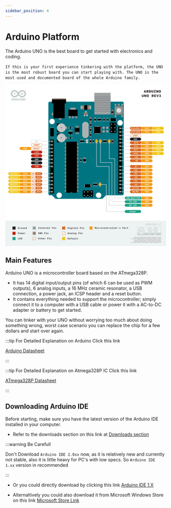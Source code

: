 ```yaml
---
sidebar_position: 4
---
```


# Arduino Platform

The Arduino UNO is the best board to get started with electronics and coding. 

`If this is your first experience tinkering with the platform, the UNO is the most robust board you can start playing with. The UNO is the most used and documented board of the whole Arduino family.`

![Arduino](/img/ArduinoPinout.png)

## Main Features

Arduino UNO is a microcontroller board based on the ATmega328P. 

* It has 14 digital input/output pins (of which 6 can be used as PWM outputs), 6 analog inputs, a 16 MHz ceramic resonator, a USB connection, a power jack, an ICSP header and a reset button. 
* It contains everything needed to support the microcontroller; simply connect it to a computer with a USB cable or power it with a AC-to-DC adapter or battery to get started. 

You can tinker with your UNO without worrying too much about doing something wrong, worst case scenario you can replace the chip for a few dollars and start over again.

:::tip For Detailed Explanation on Arduino Click this link

[Arduino Datasheet](https://docs.arduino.cc/static/a7741238e8f797cfe88d2917507add1d/A000066-datasheet.pdf)

:::

:::tip For Detailed Explanation on Atmega328P IC Click this link

[ATmega328P Datasheet](https://content.arduino.cc/assets/Atmel-7810-Automotive-Microcontrollers-ATmega328P_Datasheet.pdf)

:::

## Downloading Arduino IDE

Before starting, make sure you have the latest version of the Arduino IDE installed in your computer.

* Refer to the downloads section on this link at [Downloads section](https://www.arduino.cc/en/software)

:::warning Be Carefull

Don't Download `Arduino IDE 2.0xx` now, as it is relatively new and currently not stable, also it is little heavy for PC's with low specs. So `Arduino IDE 1.xx` version in recommended

:::

* Or you could directly download by clicking this link [Arduino IDE 1.X](https://downloads.arduino.cc/arduino-1.8.19-windows.exe)

* Alternaltively you could also download it from Microsoft Windows Store on this link [Microsoft Store Link](https://www.microsoft.com/store/apps/9nblggh4rsd8?ocid=badge)